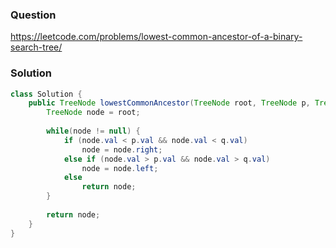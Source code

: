 ### Question
https://leetcode.com/problems/lowest-common-ancestor-of-a-binary-search-tree/

### Solution
```JAVA
class Solution {
    public TreeNode lowestCommonAncestor(TreeNode root, TreeNode p, TreeNode q) {
        TreeNode node = root;
        
        while(node != null) {
            if (node.val < p.val && node.val < q.val)
                node = node.right;
            else if (node.val > p.val && node.val > q.val)
                node = node.left;
            else
                return node;   
        }
        
        return node;    
    }
}
```
